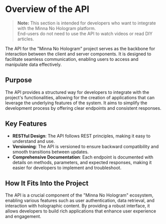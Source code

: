 # Overview of the API

> **Note:** This section is intended for developers who want to integrate with the Minna No Hologram platform.  
> End-users do not need to use the API to watch videos or read DIY articles.

The API for the "Minna No Hologram" project serves as the backbone for interaction between the client and server components. It is designed to facilitate seamless communication, enabling users to access and manipulate data effectively.

## Purpose

The API provides a structured way for developers to integrate with the project's functionalities, allowing for the creation of applications that can leverage the underlying features of the system. It aims to simplify the development process by offering clear endpoints and consistent responses.

## Key Features

- **RESTful Design**: The API follows REST principles, making it easy to understand and use.
- **Versioning**: The API is versioned to ensure backward compatibility and smooth transitions between updates.
- **Comprehensive Documentation**: Each endpoint is documented with details on methods, parameters, and expected responses, making it easier for developers to implement and troubleshoot.

## How It Fits Into the Project

The API is a crucial component of the "Minna No Hologram" ecosystem, enabling various features such as user authentication, data retrieval, and interaction with holographic content. By providing a robust interface, it allows developers to build rich applications that enhance user experience and engagement.